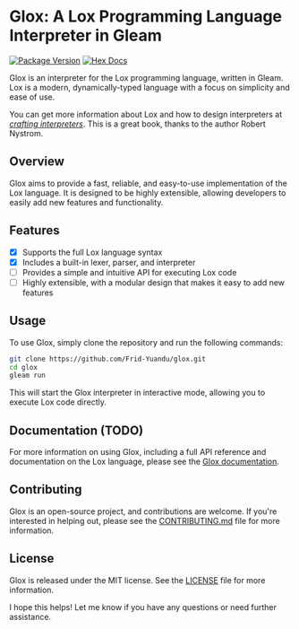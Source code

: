 # Glox: A Lox Programming Language Interpreter in Gleam

[![Package Version](https://img.shields.io/hexpm/v/glox)](https://hex.pm/packages/glox)
[![Hex Docs](https://img.shields.io/badge/hex-docs-ffaff3)](https://hexdocs.pm/glox/)

Glox is an interpreter for the Lox programming language, written in Gleam. Lox is a modern, dynamically-typed language with a focus on simplicity and ease of use.

You can get more information about Lox and how to design interpreters at [*crafting interpreters*](https://craftinginterpreters.com/). This is a great book, thanks to the author Robert Nystrom.

## Overview

Glox aims to provide a fast, reliable, and easy-to-use implementation of the Lox language. It is designed to be highly extensible, allowing developers to easily add new features and functionality.

## Features

- [x] Supports the full Lox language syntax
- [x] Includes a built-in lexer, parser, and interpreter
- [ ] Provides a simple and intuitive API for executing Lox code
- [ ] Highly extensible, with a modular design that makes it easy to add new features

## Usage

To use Glox, simply clone the repository and run the following commands:

```sh
git clone https://github.com/Frid-Yuandu/glox.git
cd glox
gleam run
```

This will start the Glox interpreter in interactive mode, allowing you to execute Lox code directly.

## Documentation (TODO)

For more information on using Glox, including a full API reference and documentation on the Lox language, please see the [Glox documentation](https://hexdocs.pm/glox/).

## Contributing

Glox is an open-source project, and contributions are welcome. If you're interested in helping out, please see the [CONTRIBUTING.md](CONTRIBUTING.md) file for more information.

## License

Glox is released under the MIT license. See the [LICENSE](LICENSE) file for more information.

I hope this helps! Let me know if you have any questions or need further assistance.
